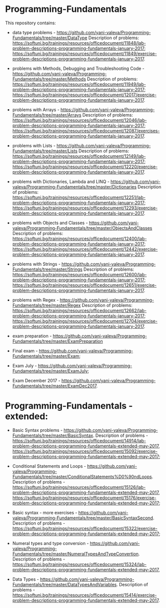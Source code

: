 # Programming-Fundamentals

This repository contains:

- data type problems - https://github.com/yani-valeva/Programming-Fundamentals/tree/master/DataType 
Description of problems:
https://softuni.bg/trainings/resources/officedocument/11848/lab-problem-descriptions-programming-fundamentals-january-2017; 
https://softuni.bg/trainings/resources/officedocument/11849/exercise-problem-descriptions-programming-fundamentals-january-2017.

- problems with Methods, Debugging and Troubleshooting Code - https://github.com/yani-valeva/Programming-Fundamentals/tree/master/Methods
Description of problems:
https://softuni.bg/trainings/resources/officedocument/11949/lab-problem-descriptions-programming-fundamentals-january-2017; 
https://softuni.bg/trainings/resources/officedocument/12017/exercise-problem-descriptions-programming-fundamentals-january-2017.

- problems with Arrays - https://github.com/yani-valeva/Programming-Fundamentals/tree/master/Arrays
Description of problems:
https://softuni.bg/trainings/resources/officedocument/12046/lab-problem-descriptions-programming-fundamentals-january-2017;
https://softuni.bg/trainings/resources/officedocument/12087/exercises-problem-descriptions-programming-fundamentals-january-2017.

- problems with Lists - https://github.com/yani-valeva/Programming-Fundamentals/tree/master/Lists
Description of problems:
https://softuni.bg/trainings/resources/officedocument/12149/lab-problem-descriptions-programming-fundamentals-january-2017;
https://softuni.bg/trainings/resources/officedocument/12220/exercise-problem-descriptions-programming-fundamentals-january-2017.

- problems with Dictionaries, Lambda and LINQ - https://github.com/yani-valeva/Programming-Fundamentals/tree/master/Dictionaries
Description of problems:
https://softuni.bg/trainings/resources/officedocument/12251/lab-problem-descriptions-programming-fundamentals-january-2017;
https://softuni.bg/trainings/resources/officedocument/12293/exercise-problem-descriptions-programming-fundamentals-january-2017.

- problems with Objects and Classes - https://github.com/yani-valeva/Programming-Fundamentals/tree/master/ObjectsAndClasses
Description of problems:
https://softuni.bg/trainings/resources/officedocument/12400/lab-problem-descriptions-programming-fundamentals-january-2017;
https://softuni.bg/trainings/resources/officedocument/12442/exercise-problem-descriptions-programming-fundamentals-january-2017.

- problems with Strings - https://github.com/yani-valeva/Programming-Fundamentals/tree/master/Strings
Description of problems:
https://softuni.bg/trainings/resources/officedocument/12600/lab-problem-descriptions-programming-fundamentals-january-2017;
https://softuni.bg/trainings/resources/officedocument/12651/exercise-problem-descriptions-programming-fundamentals-january-2017.

- problems with Regex - https://github.com/yani-valeva/Programming-Fundamentals/tree/master/Regex
Description of problems:
https://softuni.bg/trainings/resources/officedocument/12662/lab-problem-descriptions-programming-fundamentals-january-2017;
https://softuni.bg/trainings/resources/officedocument/12704/exercise-problem-descriptions-programming-fundamentals-january-2017.

- exam preparation - https://github.com/yani-valeva/Programming-Fundamentals/tree/master/ExamPreparation

- Final exam - https://github.com/yani-valeva/Programming-Fundamentals/tree/master/Exam;

- Exam July - https://github.com/yani-valeva/Programming-Fundamentals/tree/master/ExamJuly;

- Exam December 2017 - https://github.com/yani-valeva/Programming-Fundamentals/tree/master/ExamDec2017.

# Programming-Fundamentals - extended:

- Basic Syntax problems - https://github.com/yani-valeva/Programming-Fundamentals/tree/master/BasicSyntax.
Description of problems - https://softuni.bg/trainings/resources/officedocument/14914/lab-problem-descriptions-programming-fundamentals-extended-may-2017, https://softuni.bg/trainings/resources/officedocument/15092/exercise-problem-descriptions-programming-fundamentals-extended-may-2017;

- Conditional Statements and Loops - https://github.com/yani-valeva/Programming-Fundamentals/tree/master/ConditionalStatements%D0%90ndLoops.
Description of problems - https://softuni.bg/trainings/resources/officedocument/15126/lab-problem-descriptions-programming-fundamentals-extended-may-2017, https://softuni.bg/trainings/resources/officedocument/15176/exercise-problem-descriptions-programming-fundamentals-extended-may-2017;

- Basic syntax - more exercises - https://github.com/yani-valeva/Programming-Fundamentals/tree/master/BasicSyntaxSecond.
Description of problems - https://softuni.bg/trainings/resources/officedocument/15322/exercise-problem-descriptions-programming-fundamentals-extended-may-2017;

- Numeral types and type conversion - https://github.com/yani-valeva/Programming-Fundamentals/tree/master/NumeralTypesAndTypeConvertion.
Description of problems - https://softuni.bg/trainings/resources/officedocument/15324/lab-problem-descriptions-programming-fundamentals-extended-may-2017,

- Data Types - https://github.com/yani-valeva/Programming-Fundamentals/tree/master/DataTypesAndVariables.
Description of problems - https://softuni.bg/trainings/resources/officedocument/15414/exercise-problem-descriptions-programming-fundamentals-extended-may-2017.
